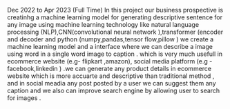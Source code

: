 Dec 2022 to Apr 2023 (Full Time)
In this project our business prospective is creatinhg a machine learning model for generating descriptive sentence for any image using machine learning technology like natural language processing (NLP),CNN(convolutional neural network ),transformer (encoder and decoder and python (numpy,pandas,tensor flow,pillow ) we create a machine learning model and a interface where we can describe a image using word in a single word image to caption . which is very much usefull in ecommerce website (e.g- flipkart ,amazon), social media platform (e.g - facebook,linkedin ) .we can generate any product details in ecommerce website which is more accuarte and descriptive than traditional method , and in social meadia any post posted by a user we can suggest them any caption and we also can improve search engine by allowing user to search for images .
